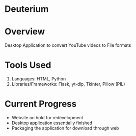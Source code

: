 # Deuterium
# Overview
Desktop Application to convert YouTube videos to File formats

# Tools Used
1. Languages: HTML, Python
2. Libraries/Frameworks: Flask, yt-dlp, Tkinter, Pillow (PIL)

# Current Progress
- Website on hold for redevelopment
- Desktop application essentially finished
- Packaging the application for download through web
